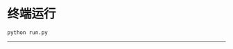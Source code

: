 # 终端运行

```shell
python run.py
```
***************************************************************************